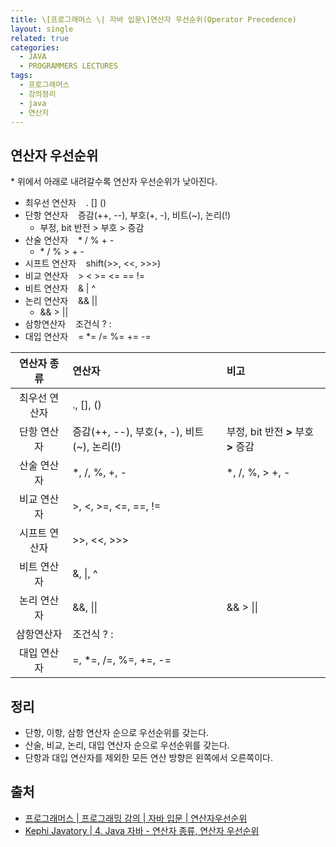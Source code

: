 ```yaml
---
title: \[프로그래머스 \| 자바 입문\]연산자 우선순위(Operator Precedence)
layout: single
related: true
categories:
  - JAVA
  - PROGRAMMERS LECTURES
tags:
  - 프로그래머스
  - 강의정리
  - java
  - 연산자
---
```


## 연산자 우선순위
\* 위에서 아래로 내려갈수록 연산자 우선순위가 낮아진다.
- 최우선 연산자&nbsp;&nbsp;&nbsp; . [] ()
- 단항 연산자&nbsp;&nbsp;&nbsp; 증감(++, --), 부호(+, -), 비트(~), 논리(!)
  - 부정, bit 반전 > 부호 > 증감
- 산술 연산자&nbsp;&nbsp;&nbsp; * / % + -
  - \* / % > + -
- 시프트 연산자&nbsp;&nbsp;&nbsp; shift(>>, <<, >>>)
- 비교 연산자&nbsp;&nbsp;&nbsp; > < >= <= == !=
- 비트 연산자&nbsp;&nbsp;&nbsp; & | ^
- 논리 연산자&nbsp;&nbsp;&nbsp; && ||
  - && > ||
- 삼항연산자&nbsp;&nbsp;&nbsp; 조건식 ? :
- 대입 연산자&nbsp;&nbsp;&nbsp; = *= /= %= += -=

| 연산자 종류 | 연산자 | 비고 |
|:----------:|:-------|:------|
| 최우선 연산자 | ., [], () |       |
| 단항 연산자 | 증감(++, --), 부호(+, -), 비트(~), 논리(!) | 부정, bit 반전 **>** 부호 **>** 증감 |
| 산술 연산자 | \*, /, %, +, - | \*, /, %,  >  +, - |
| 비교 연산자 | >, <, >=, <=, ==, != |       |
| 시프트 연산자 | >>, <<, >>> |       |
| 비트 연산자 | &, \|, ^ |       |
| 논리 연산자 | &&, \|\| | &&  >  \|\| |
| 삼항연산자 | 조건식 ? : |       |
| 대입 연산자 | =, *=, /=, %=, +=, -= |       |

 
## 정리
- 단항, 이항, 삼항 연산자 순으로 우선순위를 갖는다.
- 산술, 비교, 논리, 대입 연산자 순으로 우선순위를 갖는다.
- 단항과 대입 연산자를 제외한 모든 연산 방향은 왼쪽에서 오른쪽이다.
 
## 출처
- [프로그래머스 \| 프로그래밍 강의 \| 자바 입문 \| 연산자우선순위](https://programmers.co.kr/learn/courses/5/lessons/116)
- [Kephi Javatory \| 4. Java 자바 - 연산자 종류, 연산자 우선순위](https://kephilab.tistory.com/28)
